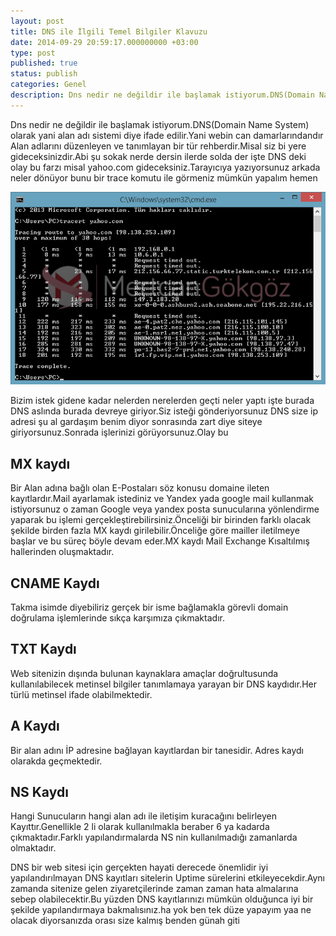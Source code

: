 ```yaml
---
layout: post
title: DNS ile İlgili Temel Bilgiler Klavuzu
date: 2014-09-29 20:59:17.000000000 +03:00
type: post
published: true
status: publish
categories: Genel
description: Dns nedir ne değildir ile başlamak istiyorum.DNS(Domain Name System) olarak yani alan adı sistemi diye ifade edilir.Yani webin can damarlarındandır
---
```

Dns nedir ne değildir ile başlamak istiyorum.DNS(Domain Name System) olarak yani alan adı sistemi diye ifade edilir.Yani webin can damarlarındandır Alan adlarını düzenleyen ve tanımlayan bir tür rehberdir.Misal siz bi yere gideceksinizdir.Abi şu sokak nerde dersin ilerde solda der işte DNS deki olay bu farzı misal yahoo.com gideceksiniz.Tarayıcıya yazıyorsunuz arkada neler dönüyor bunu bir trace komutu ile görmeniz mümkün yapalım hemen

![tracertgorsel1](/assets/tracertgorsel1.png)

Bizim istek gidene kadar nelerden nerelerden geçti neler yaptı işte burada DNS aslında burada devreye giriyor.Siz isteği gönderiyorsunuz DNS size ip adresi şu al gardaşım benim diyor sonrasında zart diye siteye giriyorsunuz.Sonrada işlerinizi görüyorsunuz.Olay bu

## **MX kaydı**

Bir Alan adına bağlı olan E-Postaları söz konusu domaine ileten kayıtlardır.Mail ayarlamak istediniz ve Yandex yada google mail kullanmak istiyorsunuz o zaman Google veya yandex posta sunucularına yönlendirme yaparak bu işlemi gerçekleştirebilirsiniz.Önceliği bir birinden farklı olacak şekilde birden fazla MX kaydı girilebilir.Önceliğe göre mailler iletilmeye başlar ve bu süreç böyle devam eder.MX kaydı Mail Exchange Kısaltılmış hallerinden oluşmaktadır.

## **CNAME Kaydı**

Takma isimde diyebiliriz gerçek bir isme bağlamakla görevli domain doğrulama işlemlerinde sıkça karşımıza çıkmaktadır.

## **TXT Kaydı**

Web sitenizin dışında bulunan kaynaklara amaçlar doğrultusunda kullanılabilecek metinsel bilgiler tanımlamaya yarayan bir DNS kaydıdır.Her türlü metinsel ifade olabilmektedir.

## **A Kaydı**

Bir alan adını İP adresine bağlayan kayıtlardan bir tanesidir. Adres kaydı olarakda geçmektedir.

## **NS Kaydı**

Hangi Sunucuların hangi alan adı ile iletişim kuracağını belirleyen Kayıttır.Genellikle 2 li olarak kullanılmakla beraber 6 ya kadarda çıkmaktadır.Farklı yapılandırmalarda NS nin kullanılmadığı zamanlarda olmaktadır.

DNS bir web sitesi için gerçekten hayati derecede önemlidir iyi yapılandırılmayan DNS kayıtları sitelerin Uptime sürelerini etkileyecekdir.Aynı zamanda sitenize gelen ziyaretçilerinde zaman zaman hata almalarına sebep olabilecektir.Bu yüzden DNS kayıtlarınızı mümkün olduğunca iyi bir şekilde yapılandırmaya bakmalısınız.ha yok ben tek düze yapayım yaa ne olacak diyorsanızda orası size kalmış benden günah giti
